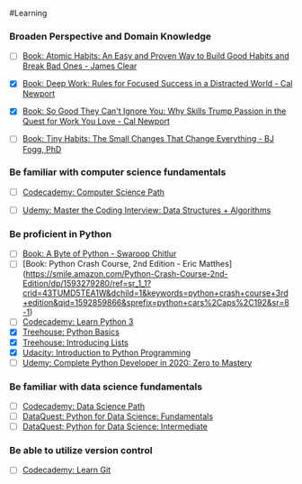 #Learning

### Broaden Perspective and Domain Knowledge

- [ ] [Book: Atomic Habits: An Easy and Proven Way to Build Good Habits and Break Bad Ones - James Clear](https://smile.amazon.com/Atomic-Habits-Proven-Build-Break/dp/0735211299/ref=tmm_hrd_swatch_0?_encoding=UTF8&qid=1591208069&sr=8-3)
- [X] [Book: Deep Work: Rules for Focused Success in a Distracted World - Cal Newport](https://smile.amazon.com/Deep-Work-Focused-Success-Distracted/dp/1455586676/ref=tmm_pap_swatch_0?_encoding=UTF8&qid=1591208230&sr=1-2)
- [X] [Book: So Good They Can't Ignore You: Why Skills Trump Passion in the Quest for Work You Love - Cal Newport](https://smile.amazon.com/Good-They-Cant-Ignore-You/dp/1455509124/ref=pd_sbs_14_3/131-8676769-8064859?_encoding=UTF8&pd_rd_i=1455509124&pd_rd_r=acc8579d-5d05-4eea-b593-42e19741349b&pd_rd_w=Hqo3b&pd_rd_wg=Cn8uZ&pf_rd_p=d9804894-61b7-40b3-ba58-197116cffd9d&pf_rd_r=TE40C5YH5V0GX5XWJ5EW&psc=1&refRID=TE40C5YH5V0GX5XWJ5EW)
- [ ] [Book: Tiny Habits: The Small Changes That Change Everything - BJ Fogg, PhD](https://smile.amazon.com/Tiny-Habits-Changes-Change-Everything/dp/0358003326/ref=sr_1_2?dchild=1&keywords=tiny+habits&qid=1591208138&sr=8-2)


### Be familiar with computer science fundamentals
- [ ] [Codecademy: Computer Science Path](https://www.codecademy.com/learn/paths/computer-science)
- [ ] [Udemy: Master the Coding Interview: Data Structures + Algorithms](https://www.udemy.com/course/master-the-coding-interview-data-structures-algorithms/)


### Be proficient in Python
- [ ] [Book: A Byte of Python - Swaroop Chitlur](https://python.swaroopch.com)
- [ ] [Book: Python Crash Course, 2nd Edition - Eric Matthes] (https://smile.amazon.com/Python-Crash-Course-2nd-Edition/dp/1593279280/ref=sr_1_1?crid=43TUMD5TEA1W&dchild=1&keywords=python+crash+course+3rd+edition&qid=1592859866&sprefix=python+cars%2Caps%2C192&sr=8-1)
- [ ] [Codecademy: Learn Python 3](https://www.codecademy.com/learn/learn-python-3)
- [X] [Treehouse: Python Basics](https://teamtreehouse.com/library/python-basics)
- [X] [Treehouse: Introducing Lists](https://teamtreehouse.com/library/introducing-lists)
- [X] [Udacity: Introduction to Python Programming](https://classroom.udacity.com/courses/ud1110)
- [ ] [Udemy: Complete Python Developer in 2020: Zero to Mastery](https://www.udemy.com/course/complete-python-developer-zero-to-mastery/)

### Be familiar with data science fundamentals
- [ ] [Codecademy: Data Science Path](https://www.codecademy.com/learn/paths/data-science)
- [ ] [DataQuest: Python for Data Science: Fundamentals](https://app.dataquest.io/course/python-for-data-science-fundamentals)
- [ ] [DataQuest: Python for Data Science: Intermediate](https://app.dataquest.io/course/python-for-data-science-intermediate)

### Be able to utilize version control
- [ ] [Codecademy: Learn Git](https://www.codecademy.com/learn/learn-git)